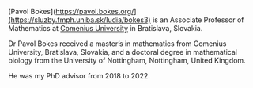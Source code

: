 [Pavol Bokes](https://pavol.bokes.org/](https://sluzby.fmph.uniba.sk/ludia/bokes3) is an Associate Professor of Mathematics at [Comenius University](https://uniba.sk/en/) in Bratislava, Slovakia. 

Dr Pavol Bokes received a master’s in mathematics from Comenius University, Bratislava, Slovakia, and a doctoral degree in mathematical biology from the University of Nottingham, Nottingham, United Kingdom.

He was my PhD advisor from 2018 to 2022.
